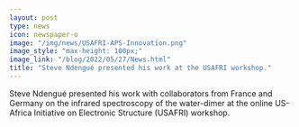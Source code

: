 ```yaml
---
layout: post
type: news
icon: newspaper-o
image: "/img/news/USAFRI-APS-Innovation.png" 
image_style: "max-height: 100px;"
image_link: "/blog/2022/05/27/News.html"
title: "Steve Ndengué presented his work at the USAFRI workshop."
---
```


Steve Ndengué presented his work with collaborators from France and Germany on the infrared spectroscopy of the water-dimer at the online US-Africa Initiative on Electronic Structure (USAFRI) workshop.

